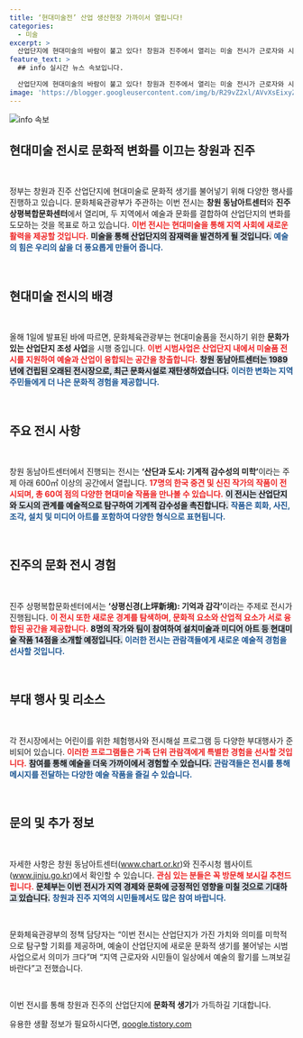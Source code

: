 ```yaml
---
title: ‘현대미술전’ 산업 생산현장 가까이서 열립니다!
categories:
  - 미술
excerpt: >
  산업단지에 현대미술의 바람이 불고 있다! 창원과 진주에서 열리는 미술 전시가 근로자와 시민들에게 새로운 문화적 생기를 선사할 예정. 놓치지 마세요!
feature_text: >
  ## info 실시간 뉴스 속보입니다.

  산업단지에 현대미술의 바람이 불고 있다! 창원과 진주에서 열리는 미술 전시가 근로자와 시민들에게 새로운 문화적 생기를 선사할 예정. 놓치지 마세요!
image: 'https://blogger.googleusercontent.com/img/b/R29vZ2xl/AVvXsEixyZcFfHzMRdzZMjFBmAUKJYCLCGyLL1o632UiGVXcaFdKo_bkvkuCioo0uUKlGfBVcT3P84aROyZIXSBEx3Aw5nCQ3pTgDom1WDC4m8eifvWiAmWEEVb4x6G_l8C0QH225ldMjyaFvpxGEBGNO37VmDTDMHGhJPq73UglMfDca1-0aw/s1600/blogspot.png'
---
```


<p><img src="https://blogger.googleusercontent.com/img/b/R29vZ2xl/AVvXsEixyZcFfHzMRdzZMjFBmAUKJYCLCGyLL1o632UiGVXcaFdKo_bkvkuCioo0uUKlGfBVcT3P84aROyZIXSBEx3Aw5nCQ3pTgDom1WDC4m8eifvWiAmWEEVb4x6G_l8C0QH225ldMjyaFvpxGEBGNO37VmDTDMHGhJPq73UglMfDca1-0aw/s1600/blogspot.png" alt="info 속보" /></p>

<h2 data-ke-size="size26">현대미술 전시로 문화적 변화를 이끄는 창원과 진주</h2>

<p data-ke-size="size16">&nbsp;</p>

<p>정부는 창원과 진주 산업단지에 현대미술로 문화적 생기를 불어넣기 위해 다양한 행사를 진행하고 있습니다. 문화체육관광부가 주관하는 이번 전시는 <strong>창원 동남아트센터</strong>와 <strong>진주 상평복합문화센터</strong>에서 열리며, 두 지역에서 예술과 문화를 결합하여 산업단지의 변화를 도모하는 것을 목표로 하고 있습니다. <b><span style="color: #ee2323;">이번 전시는 현대미술을 통해 지역 사회에 새로운 활력을 제공할 것입니다.</span></b> <b><span style="background-color: #21538527;">미술을 통해 산업단지의 잠재력을 발견하게 될 것입니다.</span></b> <b><span style="color: #1a5490;">예술의 힘은 우리의 삶을 더 풍요롭게 만들어 줍니다.</span></b></p>

<p data-ke-size="size16">&nbsp;</p>

<h2 data-ke-size="size26">현대미술 전시의 배경</h2>

<p data-ke-size="size16">&nbsp;</p>

<p>올해 1일에 발표된 바에 따르면, 문화체육관광부는 현대미술품을 전시하기 위한 <strong>문화가 있는 산업단지 조성 사업</strong>을 시행 중입니다. <b><span style="color: #ee2323;">이번 시범사업은 산업단지 내에서 미술품 전시를 지원하여 예술과 산업이 융합되는 공간을 창출합니다.</span></b> <b><span style="background-color: #21538527;">창원 동남아트센터는 1989년에 건립된 오래된 전시장으로, 최근 문화시설로 재탄생하였습니다.</span></b> <b><span style="color: #1a5490;">이러한 변화는 지역 주민들에게 더 나은 문화적 경험을 제공합니다.</span></b></p>

<p data-ke-size="size16">&nbsp;</p>

<h2 data-ke-size="size26">주요 전시 사항</h2>

<p data-ke-size="size16">&nbsp;</p>

<p>창원 동남아트센터에서 진행되는 전시는 <strong>‘산단과 도시: 기계적 감수성의 미학’</strong>이라는 주제 아래 600㎡ 이상의 공간에서 열립니다. <b><span style="color: #ee2323;">17명의 한국 중견 및 신진 작가의 작품이 전시되며, 총 60여 점의 다양한 현대미술 작품을 만나볼 수 있습니다.</span></b> <b><span style="background-color: #21538527;">이 전시는 산업단지와 도시의 관계를 예술적으로 탐구하여 기계적 감수성을 촉진합니다.</span></b> <b><span style="color: #1a5490;">작품은 회화, 사진, 조각, 설치 및 미디어 아트를 포함하여 다양한 형식으로 표현됩니다.</span></b></p>

<p data-ke-size="size16">&nbsp;</p>

<h2 data-ke-size="size26">진주의 문화 전시 경험</h2>

<p data-ke-size="size16">&nbsp;</p>

<p>진주 상평복합문화센터에서는 <strong>‘상평신경(上坪新境): 기억과 감각’</strong>이라는 주제로 전시가 진행됩니다. <b><span style="color: #ee2323;">이 전시 또한 새로운 경계를 탐색하며, 문화적 요소와 산업적 요소가 서로 융합된 공간을 제공합니다.</span></b> <b><span style="background-color: #21538527;">8명의 작가와 팀이 참여하여 설치미술과 미디어 아트 등 현대미술 작품 14점을 소개할 예정입니다.</span></b> <b><span style="color: #1a5490;">이러한 전시는 관람객들에게 새로운 예술적 경험을 선사할 것입니다.</span></b></p>

<p data-ke-size="size16">&nbsp;</p>

<h2 data-ke-size="size26">부대 행사 및 리소스</h2>

<p data-ke-size="size16">&nbsp;</p>

<p>각 전시장에서는 어린이를 위한 체험행사와 전시해설 프로그램 등 다양한 부대행사가 준비되어 있습니다. <b><span style="color: #ee2323;">이러한 프로그램들은 가족 단위 관람객에게 특별한 경험을 선사할 것입니다.</span></b> <b><span style="background-color: #21538527;">참여를 통해 예술을 더욱 가까이에서 경험할 수 있습니다.</span></b> <b><span style="color: #1a5490;">관람객들은 전시를 통해 메시지를 전달하는 다양한 예술 작품을 즐길 수 있습니다.</span></b></p>

<p data-ke-size="size16">&nbsp;</p>

<h2 data-ke-size="size26">문의 및 추가 정보</h2>

<p data-ke-size="size16">&nbsp;</p>

<p>자세한 사항은 창원 동남아트센터(<a href="http://www.chart.or.kr">www.chart.or.kr</a>)와 진주시청 웹사이트(<a href="http://www.jinju.go.kr">www.jinju.go.kr</a>)에서 확인할 수 있습니다. <b><span style="color: #ee2323;">관심 있는 분들은 꼭 방문해 보시길 추천드립니다.</span></b> <b><span style="background-color: #21538527;">문체부는 이번 전시가 지역 경제와 문화에 긍정적인 영향을 미칠 것으로 기대하고 있습니다.</span></b> <b><span style="color: #1a5490;">창원과 진주 지역의 시민들께서도 많은 참여 바랍니다.</span></b></p>

<p data-ke-size="size16">&nbsp;</p>

<p>문화체육관광부의 정책 담당자는 “이번 전시는 산업단지가 가진 가치와 의미를 미학적으로 탐구할 기회를 제공하며, 예술이 산업단지에 새로운 문화적 생기를 불어넣는 시범사업으로서 의미가 크다”며 “지역 근로자와 시민들이 일상에서 예술의 활기를 느껴보길 바란다”고 전했습니다. </p>

<p data-ke-size="size16">&nbsp;</p>

<p>이번 전시를 통해 창원과 진주의 산업단지에 <strong>문화적 생기</strong>가 가득하길 기대합니다.</p>
유용한 생활 정보가 필요하시다면, <a href="https://qoogle.tistory.com" rel="dofollow">qoogle.tistory.com</a>


